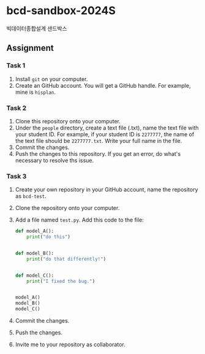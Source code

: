 # bcd-sandbox-2024S

빅데이터종합설계 샌드박스

## Assignment

### Task 1

1. Install `git` on your computer.
1. Create an GitHub account. You will get a GitHub handle. For example, mine is `hisplan`.

### Task 2

1. Clone this repository onto your computer.
1. Under the `people` directory, create a text file (.txt), name the text file with your student ID. For example, if your student ID is `2277777`, the name of the text file should be `2277777.txt`. Write your full name in the file.
1. Commit the changes.
1. Push the changes to this repository. If you get an error, do what's necessary to resolve ths issue.

### Task 3

1. Create your own repository in your GitHub account, name the repository as `bcd-test`.
1. Clone the repository onto your computer.
1. Add a file named `test.py`. Add this code to the file:

    ```python
    def model_A():
        print("do this")


    def model_B():
        print("do that differently!")


    def model_C():
        print("I fixed the bug.")


    model_A()
    model_B()
    model_C()
    ```

1. Commit the changes.
1. Push the changes.
1. Invite me to your repository as collaborator.
